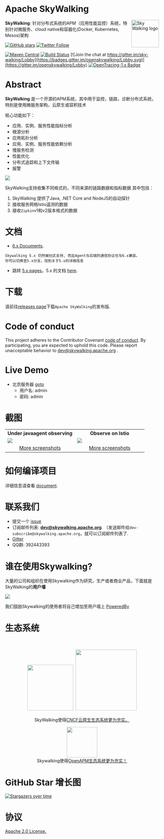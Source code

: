Apache SkyWalking
==========

<img src="https://skywalkingtest.github.io/page-resources/logo/sw-big-dark-1200.png" alt="Sky Walking logo" height="90px" align="right" />

**SkyWalking**: 针对分布式系统的APM（应用性能监控）系统，特别针对微服务、cloud native和容器化(Docker, Kubernetes, Mesos)架构

[![GitHub stars](https://img.shields.io/github/stars/apache/incubator-skywalking.svg?style=for-the-badge&label=Stars&logo=github)](https://github.com/apache/incubator-skywalking)
[![Twitter Follow](https://img.shields.io/twitter/follow/asfskywalking.svg?style=for-the-badge&label=Follow&logo=twitter)](https://twitter.com/AsfSkyWalking)


[![Maven Central](https://img.shields.io/maven-central/v/org.apache.skywalking/apache-skywalking-apm-incubating.svg)](http://skywalking.apache.org/downloads/)
[![Build Status](https://travis-ci.org/apache/incubator-skywalking.svg?branch=master)](https://travis-ci.org/apache/incubator-skywalking)
[![Join the chat at https://gitter.im/sky-walking/Lobby](https://badges.gitter.im/openskywalking/Lobby.svg)](https://gitter.im/openskywalking/Lobby)
[![OpenTracing-1.x Badge](https://img.shields.io/badge/OpenTracing--1.x-enabled-blue.svg)](http://opentracing.io)

# Abstract
**SkyWalking** 是一个开源的APM系统，其中用于监控，链路，诊断分布式系统，特别是使用微服务架构，云原生或容积技术

核心功能如下：

- 应用、实例、服务性能指标分析
- 根源分析
- 应用拓扑分析
- 应用、实例、服务性能依赖分析
- 慢服务检测
- 性能优化
- 分布式追踪和上下文传输
- 报警


<img src="https://skywalkingtest.github.io/page-resources/6-beta-overview.png"/>

SkyWalking支持收集不同格式的，不同来源的链路数据和指标数据
其中包括：
1. SkyWalking 提供了Java, .NET Core and NodeJS的自动探针
1. 接收服务网格Istio遥测的数据
1. 接收`Zipkin`v1和v2版本格式的数据


# 文档
- [6.x Documents](docs/README_ZH.md). 

```
Skywalking 5.x 仍然被社区支持, 而且Agent与后端的通信协议也与6.x兼容。
你可以切换至5.x分支，找到关于5.x的详细信息
```

- 跳转 [5.x pages](https://github.com/apache/incubator-skywalking/tree/5.x)。5.x 的文档 [here](https://github.com/apache/incubator-skywalking/blob/5.x/docs/README.md).


# 下载
请前往[releases page](http://skywalking.apache.org/downloads/)下载`Apache SkyWalking`的发布版.


# Code of conduct
This project adheres to the Contributor Covenant [code of conduct](CODE_OF_CONDUCT.md). By participating, you are expected to uphold this code. 
Please report unacceptable behavior to dev@skywalking.apache.org .

# Live Demo
- 北京服务器 [goto](http://106.75.237.45:8080/)
  - 用户名: admin
  - 密码: admin

# 截图
<table>
  <tr>
    <td width="50%" align="center"><b>Under javaagent observing</b></td>
    <td width="50%" align="center"><b>Observe on Istio</b></td>
  </tr>
  <tr>
    <td><img src="https://skywalkingtest.github.io/page-resources/6.0.0-alpha/Topology.png"/>
</td>
    <td><img src="https://skywalkingtest.github.io/page-resources/6.0.0-alpha/Istio/Topology.png"/>
</td>
   <tr>
     <td align="center"><a href="docs/Screenshots.md#agent">More screenshots</a></td>
     <td align="center"><a href="docs/Screenshots.md#istio">More screenshots</a></td>
  </tr>
</table>

# 如何编译项目
详细信息请查看 [document](docs/en/guides/How-to-build.md).

# 联系我们
* 提交一个 [issue](https://github.com/apache/incubator-skywalking/issues)
* 订阅邮件列表: **dev@skywalking.apache.org**. （发送邮件给`dev-subscribe@skywalking.apache.org`，就可以订阅邮件列表了.
* [Gitter](https://gitter.im/openskywalking/Lobby)
* QQ群: 392443393

# 谁在使用Skywalking?
大量的公司和组织在使用Skywalking作为研究，生产或者商业产品，下面就是SkyWalking的**用户墙**

<img src="https://skywalkingtest.github.io/page-resources/users/users-2018-11-30.png"/>

我们鼓励Skywalking的使用者将自己增加至用户墙上 [PoweredBy](docs/powered-by.md)

# 生态系统

<p align="center">
<br/><br/>
<img src="https://landscape.cncf.io/images/cncf-landscape.svg" width="150"/>&nbsp;&nbsp;<img src="https://landscape.cncf.io/images/cncf.svg" width="200"/>
<br/><br/>
SkyWalking使得<a href="https://landscape.cncf.io/landscape=observability-and-analysis&license=apache-license-2-0">CNCF云原生生态系统更为充实。

</p>

<p align="center">
<a href="https://openapm.io"><img src="https://openapm.io/static/media/openapm_logo.svg" width="100"/></a> 
  <br/>Skywalking使得<a href="https://openapm.io">OpenAPM生态系统更为充实！</a>
</p>

# GitHub Star 增长图
[![Stargazers over time](https://starcharts.herokuapp.com/apache/incubator-skywalking.svg)](https://starcharts.herokuapp.com/apache/incubator-skywalking)

# 协议
[Apache 2.0 License.](/LICENSE)

